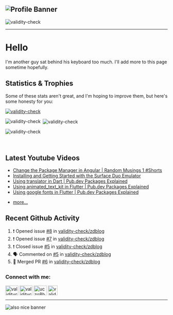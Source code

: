 ## ![Profile Banner](https://user-images.githubusercontent.com/63739210/139320192-452fbb26-667e-4815-9d2e-b554041cd813.jpeg)
<p align="left"> <img src="https://komarev.com/ghpvc/?username=validity-check&label=Profile%20views&color=0e75b6&style=flat" alt="validity-check" /> </p>

---

# Hello

I'm another guy sat behind his keyboard too much. I'll add more to this page sometime hopefully.

## Statistics & Trophies

Some of these stats aren't great, and I'm hoping to improve them, but here's some honesty for you:

<p align="left"> <a href="https://github.com/ryo-ma/github-profile-trophy"><img src="https://github-profile-trophy.vercel.app/?username=validity-check&row=2&column=3&theme=discord" alt="validity-check" /></a> </p>

<p><img align="left" src="https://github-readme-stats.vercel.app/api/top-langs/?username=validity-check&theme=dark&langs_count=20" alt="validity-check" /></p>

<p>&nbsp;<img align="center" src="https://github-readme-stats.vercel.app/api?username=validity-check&count_private=true&show_icons=true&theme=dark&locale=en" alt="validity-check" /></p>

<p><img align="center" src="http://github-readme-streak-stats.herokuapp.com?user=validity-check&theme=dark&date_format=M%20j%5B%2C%20Y%5D" alt="validity-check" /></p>

<br />

## Latest Youtube Videos

<!-- YOUTUBE:START -->
- [Change the Package Manager in Angular | Random Musings 1 #Shorts](https://www.youtube.com/watch?v=URnm_W-QFuE)
- [Installing and Getting Started with the Surface Duo Emulator](https://www.youtube.com/watch?v=GsB0lkOkwLQ)
- [Using translator in Dart | Pub.dev Packages Explained](https://www.youtube.com/watch?v=FoVB7vPOrDg)
- [Using animated_text_kit in Flutter | Pub.dev Packages Explained](https://www.youtube.com/watch?v=dLI_CX4Un4s)
- [Using google fonts in Flutter | Pub.dev Packages Explained](https://www.youtube.com/watch?v=HP0W-qgtXlU)
<!-- YOUTUBE:END -->
- [more...](https://www.youtube.com/channel/UCzo8BxPlwBZlqnM5qIj2bZg)

## Recent Github Activity

<!--START_SECTION:activity-->
1. ❗️ Opened issue [#8](https://github.com/validity-check/zdblog/issues/8) in [validity-check/zdblog](https://github.com/validity-check/zdblog)
2. ❗️ Opened issue [#7](https://github.com/validity-check/zdblog/issues/7) in [validity-check/zdblog](https://github.com/validity-check/zdblog)
3. ❗️ Closed issue [#5](https://github.com/validity-check/zdblog/issues/5) in [validity-check/zdblog](https://github.com/validity-check/zdblog)
4. 🗣 Commented on [#5](https://github.com/validity-check/zdblog/issues/5) in [validity-check/zdblog](https://github.com/validity-check/zdblog)
5. 🎉 Merged PR [#6](https://github.com/validity-check/zdblog/pull/6) in [validity-check/zdblog](https://github.com/validity-check/zdblog)
<!--END_SECTION:activity-->

## <!--END_SECTION:activity-->

<h3 align="left">Connect with me:</h3>
<p align="left">
<a href="https://dev.to/validitycheck" target="blank"><img align="center" src="https://raw.githubusercontent.com/rahuldkjain/github-profile-readme-generator/master/src/images/icons/Social/devto.svg" alt="validitycheck" height="30" width="40" /></a>
<a href="https://twitter.com/validitycheck" target="blank"><img align="center" src="https://raw.githubusercontent.com/rahuldkjain/github-profile-readme-generator/master/src/images/icons/Social/twitter.svg" alt="validitycheck" height="30" width="40" /></a>
<a href="https://www.youtube.com/channel/UCzo8BxPlwBZlqnM5qIj2bZg/" target="blank"><img align="center" src="https://raw.githubusercontent.com/rahuldkjain/github-profile-readme-generator/master/src/images/icons/Social/youtube.svg" alt="uczo8bxplwbzlqnm5qij2bzg" height="30" width="40" /></a>
<a href="https://twitch.tv/validitycheck" target="blank"><img align="center" src="https://user-images.githubusercontent.com/63739210/143502370-07feaa8e-b977-4ae6-8c4b-99791a96c57a.png" alt="validitycheck" height="30" /></a>
</p>

---

![also nice banner](https://user-images.githubusercontent.com/63739210/140661604-16b978f1-6d00-4a96-b02f-936cbb143a95.jpeg)
